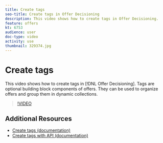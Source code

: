 ```yaml
---
title: Create tags
seo-title: Create tags in Offer Decisioning
description: This video shows how to create tags in Offer Decisioning. Tags are optional building block components of offers.
feature: offers
kt: 6753
audience: user
doc-type: video
activity: use
thumbnail: 329374.jpg
---
```


# Create tags

This video shows how to create tags in [!DNL Offer Decisioning]. Tags are optional building block components of offers. They can be used to organize offers and group them in dynamic collections.

>[!VIDEO](https://video.tv.adobe.com/v/329374?quality=12&learn=on)


## Additional Resources

* [Create tags (documentation)](https://experienceleague.adobe.com/docs/offer-decisioning/using/managing-offers-in-the-offer-library/creating-tags.html)
* [Create tags with API (documentation)](https://experienceleague.adobe.com/docs/offer-decisioning/using/api-reference/offers-api/tags/create.html)